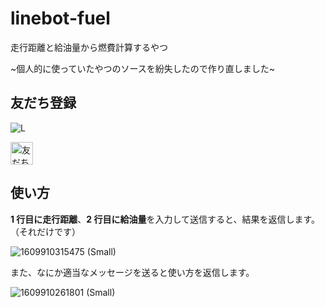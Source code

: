 # linebot-fuel

走行距離と給油量から燃費計算するやつ

~個人的に使っていたやつのソースを紛失したので作り直しました~

## 友だち登録

![L](https://user-images.githubusercontent.com/44780846/103730839-1b7c2700-5027-11eb-8015-60b7036d40ae.png)

<a href="https://lin.ee/7nQzjx2"><img src="https://scdn.line-apps.com/n/line_add_friends/btn/ja.png" alt="友だち追加" height="36" border="0"></a>

## 使い方

**1 行目に走行距離**、**2 行目に給油量**を入力して送信すると、結果を返信します。（それだけです）

![1609910315475 (Small)](https://user-images.githubusercontent.com/44780846/103732273-63e91400-502a-11eb-96d0-afcbd6dc405b.png)

また、なにか適当なメッセージを送ると使い方を返信します。

![1609910261801 (Small)](https://user-images.githubusercontent.com/44780846/103732271-63507d80-502a-11eb-8c70-374aa49a0d1a.png)
